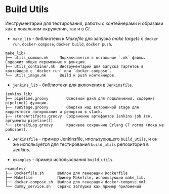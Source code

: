 Build Utils
======

Инструментарий для тестирования, работы с контейнерами и образами как в локальном окружении, так и в _CI_.

- `make_lib` - библиотеки к _Makefile_ для запуска _make targets_ с `docker run`, `docker-compose`, `docker build`, `docker push`.

```
make_lib/
├── utils_common.mk     Подключаяется в остальные `.mk` файлы. Содержит общие переменные и функции.
├── utils_container.mk  Инструментарий для запуска таргетов в контейнере с `docker run` или `docker-compose`.
└── utils_image.mk      Build и push контейнеров.
```

- `jenkins_lib` - библиотеки для включения в `Jenkinsfile`.

```
jenkins_lib/
├── pipeline.groovy        Основной файл для подключения, содержит pipeline() функцию.
├── runStage.groovy        Обертка над встроенной stage для корректного логирования и репортов в slack.
├── storeArtifacts.groovy  Сохранение артефактов Jenkins job (см. аргументы pipeline()).
└── storeCtLog.groovy      Красивое сохранине Erlang CT логов (пока не работает).
```

- `Jenkinsfile` - пример Jenkinsfile, ипользуеющего `build_utils`, и он же используется для тестирования `build_utils` репозитория в _Jenkins_.

- `examples` - пример использования `build_utils`.

```
examples/
├── Dockerfile.sh      Шаблон для генерации Dockerfile
├── Makefile           Пример Makefile, использующий make_lib.
├── docker-compose.sh  Шаблон для генерации docker-compose.yml
└── dummy_service.sh   Сервис заглушка как пример приложения
```

